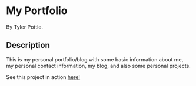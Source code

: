 # My Portfolio

By Tyler Pottle.

## Description

This is my personal portfolio/blog with some basic information about me, my personal
contact information, my blog, and also some personal projects.

See this project in action [here!](http://www.tylerpottle.com)

